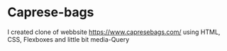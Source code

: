 # Caprese-bags
I created clone of webbsite https://www.capresebags.com/ using HTML, CSS, Flexboxes and little bit media-Query 
